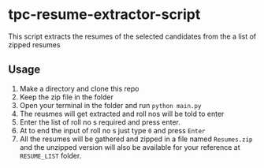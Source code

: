 # tpc-resume-extractor-script

This script extracts the resumes of the selected candidates from the a list of zipped resumes

## Usage

1.  Make a directory and clone this repo
2.  Keep the zip file in the folder
3.  Open your terminal in the folder and run `python main.py`
4.  The reusmes will get extracted and roll nos will be told to enter
5.  Enter the list of roll no s required and press enter.
6.  At to end the input of roll no s just type `0` and press `Enter`
7.  All the resumes will be gathered and zipped in a file named `Resumes.zip` and the unzipped version will also be available for your reference at `RESUME_LIST` folder.
